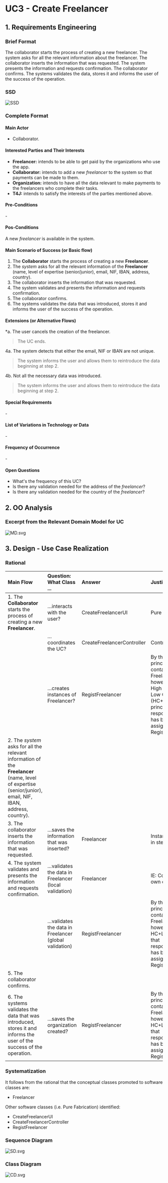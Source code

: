 # UC3 - Create Freelancer

## 1. Requirements Engineering

### Brief Format
The collaborator starts the process of creating a new freelancer. The system asks for all the relevant information about the freelancer. The collaborator inserts the information that was requested. The system presents the information and requests confirmation. The collaborator confirms. The systems validates the data, stores it and informs the user of the success of the operation.

### SSD
![SSD](SSD.svg)


### Complete Format

#### Main Actor

- Collaborator.

#### Interested Parties and Their Interests
* **Freelancer:** intends to be able to get paid by the organizations who use the app.
* **Collaborator:** intends to add a new *freelancer* to the system so that payments can be made to them.
* **Organization:** intends to have all the data relevant to make payments to the freelancers who complete their tasks.
* **T4J:** intends to satisfy the interests of the parties mentioned above.


#### Pre-Conditions
\-

#### Pos-Conditions
A new *freelancer* is available in the system.

#### Main Scenario of Success (or Basic flow)

1. The **Collaborator** starts the process of creating a new **Freelancer**.
2. The *system* asks for all the relevant information of the **Freelancer** (name, level of expertise (senior/junior), email, NIF, IBAN, address, country).
3. The collaborator inserts the information that was requested.
4. The system validates and presents the information and requests confirmation.
5. The collaborator confirms.
6. The systems validates the data that was introduced, stores it and informs the user of the success of the operation.

#### Extensions (or Alternative Flows)

\*a. The user cancels the creation of the freelancer.

> The UC ends.

4a. The system detects that either the email, NIF or IBAN are not unique.

> The system informs the user and allows them to reintroduce the data beginning at step 2.

4b. Not all the necessary data was introduced.

> The system informs the user and allows them to reintroduce the data beginning at step 2.

#### Special Requirements
\-

#### List of Variations in Technology or Data

\-

#### Frequency of Occurrence

\-

#### Open Questions

- What's the frequency of this UC?
- Is there any validation needed for the address of the *freelancer*?
- Is there any validation needed for the country of the *freelancer*?

## 2. OO Analysis

### Excerpt from the Relevant Domain Model for UC

![MD.svg](MD.svg)

## 3. Design - Use Case Realization

### Rational

| Main Flow                                                                                                                                                     | Question: What Class ...                                      | Answer                        | Justification               |
|:--------------                                                                                                                                                |:----------------------                                        |:----------                    |:----------------------------|
| 1. The **Collaborator** starts the process of creating a new **Freelancer**.                                                                                  | …interacts with the user?                                     | CreateFreelancerUI            |Pure Fabrication. |
|                                                                                                                                                               | …coordinates the UC?                                          | CreateFreelancerController    |Controller. |
|                                                                                                                                                               | …creates instances of Freelancer?                             | RegistFreelancer              |By the IE principle App contains Freelancer, however by the High Cohesion & Low Coupling (HC+LC) principle, that responsibility has been assigned to RegistFreelancer. |
| 2. The *system* asks for all the relevant information of the **Freelancer** (name, level of expertise (senior/junior), email, NIF, IBAN, address, country).   |                                                               |                               | |
| 3. The collaborator inserts the information that was requested.                                                                                               | …saves the information that was inserted?                     | Freelancer                    | Instance created in step 1. |
| 4. The system validates and presents the information and requests confirmation.                                                                               | …validates the data in Freelancer (local validation)          | Freelancer                    | IE: Contains its own data. |
|                                                                                                                                                               | …validates the data in Freelancer (global validation)         | RegistFreelancer              | By the IE principle App contains Freelancer, however by the HC+LC principle, that responsibility has been assigned to RegistFreelancer. |
| 5. The collaborator confirms.                                                                                                                                 |                                                               |                               | |
| 6. The systems validates the data that was introduced, stores it and informs the user of the success of the operation.                                        | …saves the organization created?                              | RegistFreelancer              | By the IE principle App contains Freelancer, however by the HC+LC principle, that responsibility has been assigned to RegistFreelancer. |


### Systematization

It follows from the rational that the conceptual classes promoted to software classes are:

 * Freelancer

Other software classes (i.e. Pure Fabrication) identified:

 * CreateFreelancerUI
 * CreateFreelancerController
 * RegistFreelancer

### Sequence Diagram

![SD.svg](SD.svg)

### Class Diagram

![CD.svg](CD.svg)

